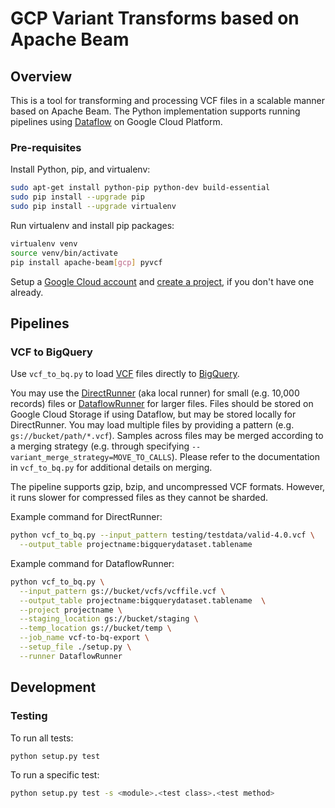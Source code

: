 # GCP Variant Transforms based on Apache Beam

## Overview

This is a tool for transforming and processing VCF files in a scalable manner
based on Apache Beam. The Python implementation supports running pipelines
using [Dataflow](https://cloud.google.com/dataflow/) on Google Cloud Platform.

### Pre-requisites

Install Python, pip, and virtualenv:

```bash
sudo apt-get install python-pip python-dev build-essential
sudo pip install --upgrade pip
sudo pip install --upgrade virtualenv
```

Run virtualenv and install pip packages:

```bash
virtualenv venv
source venv/bin/activate
pip install apache-beam[gcp] pyvcf
```

Setup a [Google Cloud account](https://cloud.google.com/) and
[create a project](https://cloud.google.com/resource-manager/docs/creating-managing-projects),
if you don't have one already.

## Pipelines

### VCF to BigQuery

Use `vcf_to_bq.py` to load [VCF](samtools.github.io/hts-specs/VCFv4.3.pdf) files
directly to [BigQuery](bigquery.cloud.google.com).

You may use the
[DirectRunner](https://beam.apache.org/documentation/runners/direct/)
(aka local runner) for small (e.g. 10,000 records) files or
[DataflowRunner](https://beam.apache.org/documentation/runners/dataflow/)
for larger files. Files should be stored on Google Cloud Storage if using
Dataflow, but may be stored locally for DirectRunner. You may load multiple
files by providing a pattern (e.g. `gs://bucket/path/*.vcf`).
Samples across files may be merged according to a merging strategy (e.g.
through specifying `--variant_merge_strategy=MOVE_TO_CALLS`). Please refer to
the documentation in `vcf_to_bq.py` for additional details on merging.

The pipeline supports gzip, bzip, and uncompressed VCF formats. However,
it runs slower for compressed files as they cannot be sharded.

Example command for DirectRunner:

```bash
python vcf_to_bq.py --input_pattern testing/testdata/valid-4.0.vcf \
  --output_table projectname:bigquerydataset.tablename
```

Example command for DataflowRunner:

```bash
python vcf_to_bq.py \
  --input_pattern gs://bucket/vcfs/vcffile.vcf \
  --output_table projectname:bigquerydataset.tablename  \
  --project projectname \
  --staging_location gs://bucket/staging \
  --temp_location gs://bucket/temp \
  --job_name vcf-to-bq-export \
  --setup_file ./setup.py \
  --runner DataflowRunner
```

## Development

### Testing

To run all tests:

```bash
python setup.py test
```

To run a specific test:

```bash
python setup.py test -s <module>.<test class>.<test method>
```
